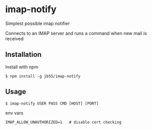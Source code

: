 # imap-notify

  Simplest possible imap notifier

  Connects to an IMAP server and runs a command when new mail is received

## Installation

  Install with npm

    $ npm install -g jb55/imap-notify 

## Usage

    $ imap-notify USER PASS CMD [HOST] [PORT]

  env vars

    IMAP_ALLOW_UNAUTHORIZED=1   # disable cert checking 
